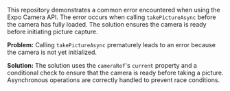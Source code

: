 This repository demonstrates a common error encountered when using the Expo Camera API. The error occurs when calling `takePictureAsync` before the camera has fully loaded.  The solution ensures the camera is ready before initiating picture capture.

**Problem:**
Calling `takePictureAsync` prematurely leads to an error because the camera is not yet initialized.

**Solution:**
The solution uses the `cameraRef`'s `current` property and a conditional check to ensure that the camera is ready before taking a picture.  Asynchronous operations are correctly handled to prevent race conditions.